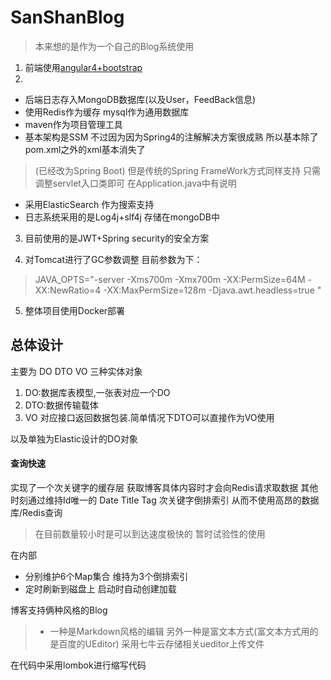 # SanShanBlog
 
> 本来想的是作为一个自己的Blog系统使用  
1. 前端使用[angular4+bootstrap][1] 
2. 
 - 后端日志存入MongoDB数据库(以及User，FeedBack信息)
 - 使用Redis作为缓存 mysql作为通用数据库
 - maven作为项目管理工具
 - 基本架构是SSM 不过因为因为Spring4的注解解决方案很成熟 所以基本除了pom.xml之外的xml基本消失了
 > (已经改为Spring Boot) 但是传统的Spring FrameWork方式同样支持 只需调整servlet入口类即可 在Application.java中有说明
 - 采用ElasticSearch 作为搜索支持
 - 日志系统采用的是Log4j+slf4j 存储在mongoDB中
 

3. 目前使用的是JWT+Spring security的安全方案

4. 对Tomcat进行了GC参数调整 目前参数为下：
> JAVA_OPTS="-server -Xms700m -Xmx700m -XX:PermSize=64M  -XX:NewRatio=4 -XX:MaxPermSize=128m -Djava.awt.headless=true "

5. 整体项目使用Docker部署

##  总体设计 
主要为 DO DTO VO 三种实体对象
1. DO:数据库表模型,一张表对应一个DO
2. DTO:数据传输载体
3. VO 对应接口返回数据包装.简单情况下DTO可以直接作为VO使用

以及单独为Elastic设计的DO对象


#### 查询快速
实现了一个次关键字的缓存层 获取博客具体内容时才会向Redis请求取数据
其他时刻通过维持Id唯一的 Date Title Tag 次关键字倒排索引
从而不使用高昂的数据库/Redis查询
> 在目前数量较小时是可以到达速度极快的 暂时试验性的使用 

在内部
- 分别维护6个Map集合  维持为3个倒排索引
- 定时刷新到磁盘上 启动时自动创建加载


博客支持俩种风格的Blog 
> - 一种是Markdown风格的编辑 
另外一种是富文本方式(富文本方式用的是百度的UEditor) 采用七牛云存储相关ueditor上传文件


在代码中采用lombok进行缩写代码

[1]: https://github.com/SanShanYouJiu/SanShanBlog-Web